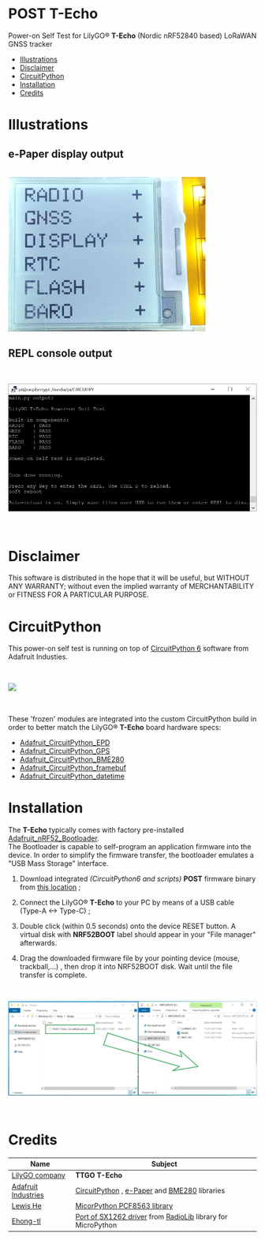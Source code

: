# POST T-Echo

Power-on Self Test for LilyGO&#174; **T-Echo** (Nordic nRF52840 based) LoRaWAN GNSS tracker

* [Illustrations](https://github.com/lyusupov/POST_TEcho/blob/main/README.md#illustrations)
* [Disclaimer](https://github.com/lyusupov/POST_TEcho/blob/main/README.md#disclaimer)
* [CircuitPython](https://github.com/lyusupov/POST_TEcho/blob/main/README.md#circuitpython)
* [Installation](https://github.com/lyusupov/POST_TEcho/blob/main/README.md#installation)
* [Credits](https://github.com/lyusupov/POST_TEcho/blob/main/README.md#credits)

# Illustrations

## e-Paper display output

<br>

<img src="https://github.com/lyusupov/POST_TEcho/blob/main/docs/images/POST_T-Echo_1.jpg" height="313" width="400">

<br>

## REPL console output

<br>

![](https://github.com/lyusupov/POST_TEcho/blob/main/docs/images/POST_T-Echo_4.jpg)

<br>

# Disclaimer

This software is distributed in the hope that it will be useful, but WITHOUT ANY WARRANTY; without even the implied warranty of MERCHANTABILITY or FITNESS FOR A PARTICULAR PURPOSE.

# CircuitPython

This power-on self test is running on top of [CircuitPython 6](https://github.com/adafruit/circuitpython) software from Adafruit Industies.

<br>

![](https://s3.amazonaws.com/adafruit-circuit-python/CircuitPython_Repo_header_logo.png)

<br>

These 'frozen' modules are integrated into the custom CircuitPython build in order to better match the LilyGO&#174; **T-Echo** board hardware specs:

* [Adafruit_CircuitPython_EPD](https://github.com/adafruit/Adafruit_CircuitPython_EPD)
* [Adafruit_CircuitPython_GPS](https://github.com/adafruit/Adafruit_CircuitPython_GPS)
* [Adafruit_CircuitPython_BME280](https://github.com/adafruit/Adafruit_CircuitPython_BME280)
* [Adafruit_CircuitPython_framebuf](https://github.com/adafruit/Adafruit_CircuitPython_framebuf)
* [Adafruit_CircuitPython_datetime](https://github.com/adafruit/Adafruit_CircuitPython_datetime)

# Installation

The **T-Echo** typically comes with factory pre-installed [Adafruit_nRF52_Bootloader](https://github.com/adafruit/Adafruit_nRF52_Bootloader).<br>
The Bootloader is capable to self-program an application firmware into the device. In order to simplify the firmware transfer, the bootloader emulates a "USB Mass Storage" interface.

1. Download integrated _(CircuitPython6 and scripts)_ **POST** firmware binary from [this location](https://github.com/lyusupov/POST_TEcho/tree/main/bin) ;

2. Connect the LilyGO&#174; **T-Echo** to your PC by means of a USB cable (Type-A <-> Type-C) ;

3. Double click (within 0.5 seconds) onto the device RESET button. A virtual disk with **NRF52BOOT** label should appear in your "File manager" afterwards.

4. Drag the downloaded firmware file by your pointing device (mouse, trackball,...) , then drop it into NRF52BOOT disk. Wait until the file transfer is complete.

<br>

![](https://github.com/lyusupov/POST_TEcho/blob/main/docs/images/POST_T-Echo_3.jpg)

<br>

# Credits

Name|Subject
---|---
[LilyGO company](http://www.lilygo.cn/)|**TTGO T-Echo**
[Adafruit Industries](http://adafruit.com/)|[CircuitPython](https://github.com/adafruit/circuitpython) , [e-Paper](https://github.com/adafruit/Adafruit_CircuitPython_EPD) and [BME280](https://github.com/adafruit/Adafruit_CircuitPython_BME280) libraries 
[Lewis He](https://github.com/lewisxhe)|[MicorPython PCF8563 library](https://github.com/lewisxhe/PCF8563_PythonLibrary)
[Ehong-tl](https://github.com/ehong-tl)|[Port of SX1262 driver](https://github.com/ehong-tl/micropySX126X) from [RadioLib](https://github.com/jgromes/RadioLib) library for MicroPython
